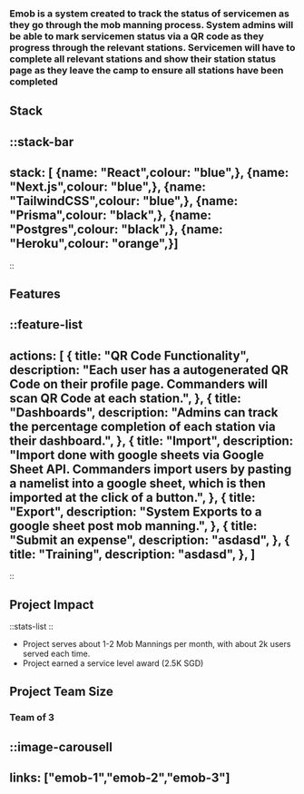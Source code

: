 ### Emob is a system created to track the status of servicemen as they go through the mob manning process. System admins will be able to mark servicemen status via a QR code as they progress through the relevant stations. Servicemen will have to complete all relevant stations and show their station status page as they leave the camp to ensure all stations have been completed

## Stack
::stack-bar
---
stack: [
    {name: "React",colour: "blue",},
    {name: "Next.js",colour: "blue",},
    {name: "TailwindCSS",colour: "blue",},
    {name: "Prisma",colour: "black",},
    {name: "Postgres",colour: "black",},
    {name: "Heroku",colour: "orange",}]
---
::



## Features
::feature-list
---
actions: [
  {
    title: "QR Code Functionality",
    description: "Each user has a autogenerated QR Code on their profile page. Commanders will scan QR Code at each station.",
  },
  {
    title: "Dashboards",
    description: "Admins can track the percentage completion of each station via their dashboard.",
  },
  {
    title: "Import",
    description: "Import done with google sheets via Google Sheet API. Commanders import users by pasting a namelist into a google sheet, which is then imported at the click of a button.",
  },
  {
    title: "Export",
    description: "System Exports to a google sheet post mob manning.",
  },
  {
    title: "Submit an expense",
    description: "asdasd",
  },
  {
    title: "Training",
    description: "asdasd",
  },
]
---
::


## Project Impact

::stats-list
::

- Project serves about 1-2 Mob Mannings per month, with about 2k users served each time.
- Project earned a service level award (2.5K SGD)

## Project Team Size
### Team of 3

::image-carousell
---
links: ["emob-1","emob-2","emob-3"]
---

<!-- <ImageCarousell :links="['emob-1','emob-2','emob-3']"></ImageCarousell> -->
